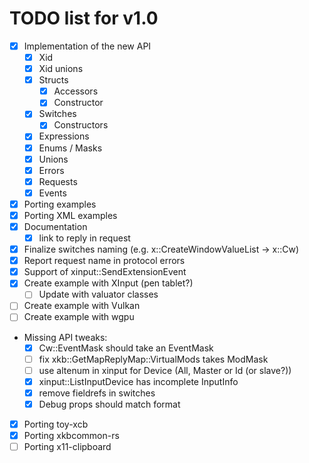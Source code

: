 # TODO list for v1.0

 - [x] Implementation of the new API
    - [x] Xid
    - [x] Xid unions
    - [x] Structs
        - [x] Accessors
        - [x] Constructor
    - [x] Switches
        - [x] Constructors
    - [x] Expressions
    - [x] Enums / Masks
    - [x] Unions
    - [x] Errors
    - [x] Requests
    - [x] Events
 - [x] Porting examples
 - [x] Porting XML examples
 - [x] Documentation
    - [x] link to reply in request
 - [x] Finalize switches naming (e.g. x::CreateWindowValueList -> x::Cw)
 - [x] Report request name in protocol errors
 - [x] Support of xinput::SendExtensionEvent
 - [x] Create example with XInput (pen tablet?)
    - [ ] Update with valuator classes
 - [ ] Create example with Vulkan
 - [ ] Create example with wgpu
 - Missing API tweaks:
    - [x] Cw::EventMask should take an EventMask
    - [ ] fix xkb::GetMapReplyMap::VirtualMods takes ModMask
    - [ ] use altenum in xinput for Device (All, Master or Id (or slave?))
    - [x] xinput::ListInputDevice has incomplete InputInfo
    - [x] remove fieldrefs in switches
    - [x] Debug props should match format
 - [x] Porting toy-xcb
 - [x] Porting xkbcommon-rs
 - [ ] Porting x11-clipboard
